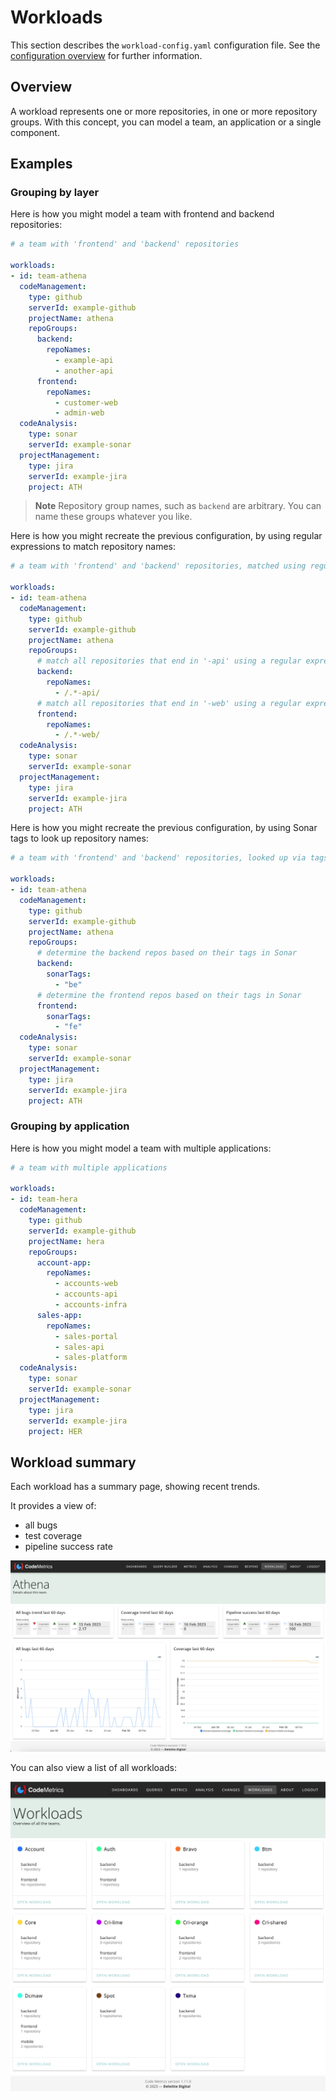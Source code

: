 # Workloads

This section describes the `workload-config.yaml` configuration file. See the [configuration overview](./configuration.md) for further information.

## Overview

A workload represents one or more repositories, in one or more repository groups. With this concept, you can model a team, an application or a single component.

## Examples

### Grouping by layer

Here is how you might model a team with frontend and backend repositories:

```yaml
# a team with 'frontend' and 'backend' repositories

workloads:
- id: team-athena
  codeManagement:
    type: github
    serverId: example-github
    projectName: athena
    repoGroups:
      backend:
        repoNames:
          - example-api
          - another-api
      frontend:
        repoNames:
          - customer-web
          - admin-web
  codeAnalysis:
    type: sonar
    serverId: example-sonar
  projectManagement:
    type: jira
    serverId: example-jira
    project: ATH
```

> **Note**
> Repository group names, such as `backend` are arbitrary. You can name these groups whatever you like.

Here is how you might recreate the previous configuration, by using regular expressions to match repository names:

```yaml
# a team with 'frontend' and 'backend' repositories, matched using regular expressions

workloads:
- id: team-athena
  codeManagement:
    type: github
    serverId: example-github
    projectName: athena
    repoGroups:
      # match all repositories that end in '-api' using a regular expression
      backend:
        repoNames:
          - /.*-api/
      # match all repositories that end in '-web' using a regular expression
      frontend:
        repoNames:
          - /.*-web/
  codeAnalysis:
    type: sonar
    serverId: example-sonar
  projectManagement:
    type: jira
    serverId: example-jira
    project: ATH
```

Here is how you might recreate the previous configuration, by using Sonar tags to look up repository names:

```yaml
# a team with 'frontend' and 'backend' repositories, looked up via tags in Sonar

workloads:
- id: team-athena
  codeManagement:
    type: github
    serverId: example-github
    projectName: athena
    repoGroups:
      # determine the backend repos based on their tags in Sonar
      backend:
        sonarTags:
          - "be"
      # determine the frontend repos based on their tags in Sonar
      frontend:
        sonarTags:
          - "fe"
  codeAnalysis:
    type: sonar
    serverId: example-sonar
  projectManagement:
    type: jira
    serverId: example-jira
    project: ATH
```

### Grouping by application

Here is how you might model a team with multiple applications:

```yaml
# a team with multiple applications

workloads:
- id: team-hera
  codeManagement:
    type: github
    serverId: example-github
    projectName: hera
    repoGroups:
      account-app:
        repoNames:
          - accounts-web
          - accounts-api
          - accounts-infra
      sales-app:
        repoNames:
          - sales-portal
          - sales-api
          - sales-platform
  codeAnalysis:
    type: sonar
    serverId: example-sonar
  projectManagement:
    type: jira
    serverId: example-jira
    project: HER
```

## Workload summary

Each workload has a summary page, showing recent trends.

It provides a view of:

- all bugs
- test coverage
- pipeline success rate

![Summary of workload](./img/workload_dashboard.png)

You can also view a list of all workloads:

![List workloads](./img/workloads_list.png)
